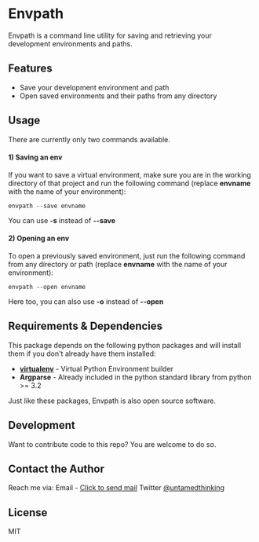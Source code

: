 # Envpath

Envpath is a command line utility for saving and retrieving your development environments and paths.


## Features
  - Save your development environment and path
  - Open saved environments and their paths from any directory


## Usage
There are currently only two commands available.

#### 1) Saving an env
If you want to save a virtual environment, make sure you are in the working directory of that project and run the following command (replace **envname** with the name of your environment):

`envpath --save envname`

You can use **-s** instead of **--save**

#### 2) Opening an env
To open a previously saved environment, just run the following command from any directory or path (replace **envname** with the name of your environment):

`envpath --open envname`

Here too, you can also use **-o** instead of **--open**



## Requirements & Dependencies
This package depends on the following python packages and will install them if you don't already have them installed:

* **[virtualenv](https://github.com/pypa/virtualenv)** - Virtual Python Environment builder
* **Argparse**  - Already included in the python standard library from python >= 3.2

Just like these packages, Envpath is also open source software.



## Development
Want to contribute code to this repo? You are welcome to do so.



## Contact the Author
Reach me via:
Email - [Click to send mail](mailto:kwame@soscodesoftware.com)
Twitter [@untamedthinking](https://twitter.com/untamedthinking)



## License
MIT
